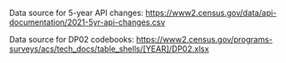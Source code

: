 Data source for 5-year API changes: https://www2.census.gov/data/api-documentation/2021-5yr-api-changes.csv

Data source for DP02 codebooks: https://www2.census.gov/programs-surveys/acs/tech_docs/table_shells/[YEAR]/DP02.xlsx